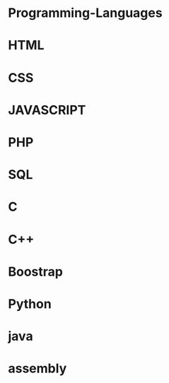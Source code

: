 # Programming-Languages

# HTML
# CSS
# JAVASCRIPT
# PHP
# SQL
# C
# C++
# Boostrap
# Python
# java
# assembly
